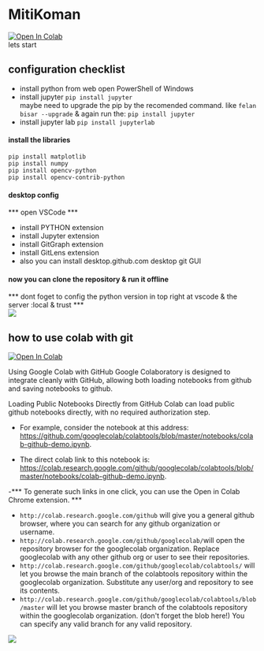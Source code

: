 # MitiKoman
[![Open In Colab](https://colab.research.google.com/assets/colab-badge.svg)](https://colab.research.google.com/github/aryansabet/MitiKoman/MitiKoman.ipynb)   
lets start
## configuration checklist
- install python from web
open PowerShell of Windows
- install jupyter
`pip install jupyter`  
maybe need to upgrade the pip by the recomended command. like `felan bisar --upgrade`
& again run the:
`pip install jupyter`
- install jupyter lab
`pip install jupyterlab`
#### install the libraries
`pip install matplotlib`  
`pip install numpy`  
`pip install opencv-python`  
`pip install opencv-contrib-python`  
#### desktop config
*** open VSCode ***
- install PYTHON extension
- install Jupyter extension
- install GitGraph extension
- install GitLens extension
- also you can install desktop.github.com  desktop git GUI 
#### now you can clone the repository & run it offline
 *** dont foget to config the python version in top right at vscode
& the server :local & trust  ***  
![](https://code.visualstudio.com/assets/docs/python/jupyter/native-code-cells-01.png)
## how to use  colab with git

[![Open In Colab](https://colab.research.google.com/assets/colab-badge.svg)](https://colab.research.google.com/github/aryansabet/MitiKoman/MitiKoman.ipynb)  

Using Google Colab with GitHub
Google Colaboratory is designed to integrate cleanly with GitHub, allowing both loading notebooks from github and saving notebooks to github.  

Loading Public Notebooks Directly from GitHub
Colab can load public github notebooks directly, with no required authorization step.  

- For example, consider the notebook at this address: https://github.com/googlecolab/colabtools/blob/master/notebooks/colab-github-demo.ipynb.   

- The direct colab link to this notebook is: https://colab.research.google.com/github/googlecolab/colabtools/blob/master/notebooks/colab-github-demo.ipynb.  

-*** To generate such links in one click, you can use the Open in Colab Chrome extension.  ***


- `http://colab.research.google.com/github` will give you a general github browser, where you can search for any github organization or username.  
- `http://colab.research.google.com/github/googlecolab/`will open the repository browser for the googlecolab organization. Replace googlecolab with any other github org or user to see their repositories.  
- `http://colab.research.google.com/github/googlecolab/colabtools/` will let you browse the main branch of the colabtools repository within the googlecolab organization. Substitute any user/org and repository to see its contents.  
- `http://colab.research.google.com/github/googlecolab/colabtools/blob/master` will let you browse master branch of the colabtools repository within the googlecolab organization. (don't forget the blob here!) You can specify any valid branch for any valid repository.  

![](https://i.pinimg.com/originals/70/41/84/704184b14c84b139bbee80107fe9dd04.png)
